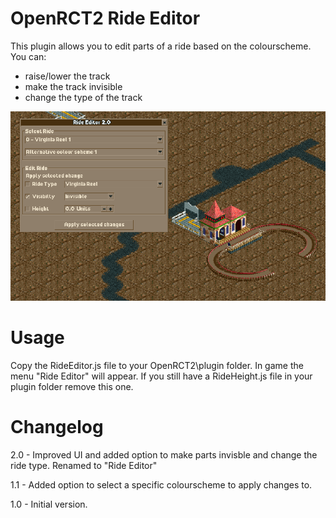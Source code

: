 # OpenRCT2 Ride Editor
This plugin allows you to edit parts of a ride based on the colourscheme. You can:
- raise/lower the track
- make the track invisible
- change the type of the track

![Screenshot](https://github.com/autosysops/OpenRCT2RideHeightChanger/raw/main/screenshot.png "Screenshot")

# Usage
Copy the RideEditor.js file to your OpenRCT2\plugin folder.
In game the menu "Ride Editor" will appear.
If you still have a RideHeight.js file in your plugin folder remove this one.

# Changelog

2.0 - Improved UI and added option to make parts invisble and change the ride type. Renamed to "Ride Editor"

1.1 - Added option to select a specific colourscheme to apply changes to.

1.0 - Initial version.